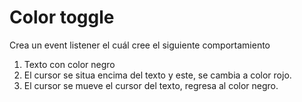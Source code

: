 # Color toggle

Crea un event listener el cuál cree el siguiente comportamiento

1. Texto con color negro
2. El cursor se situa encima del texto y este, se cambia a color rojo.
3. El cursor se mueve el cursor del texto, regresa al color negro.